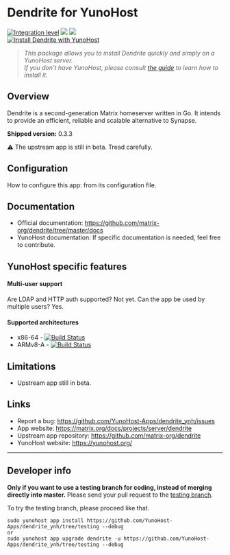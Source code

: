 # Dendrite for YunoHost

[![Integration level](https://dash.yunohost.org/integration/dendrite.svg)](https://dash.yunohost.org/appci/app/dendrite) ![](https://ci-apps.yunohost.org/ci/badges/dendrite.status.svg) ![](https://ci-apps.yunohost.org/ci/badges/dendrite.maintain.svg)  
[![Install Dendrite with YunoHost](https://install-app.yunohost.org/install-with-yunohost.svg)](https://install-app.yunohost.org/?app=dendrite)

<!-- *[Lire ce readme en français.](./README_fr.md)* -->

> *This package allows you to install Dendrite quickly and simply on a YunoHost server.  
If you don't have YunoHost, please consult [the guide](https://yunohost.org/#/install) to learn how to install it.*

## Overview
Dendrite is a second-generation Matrix homeserver written in Go. It intends to provide an efficient, reliable and scalable alternative to Synapse.

**Shipped version:** 0.3.3

:warning: The upstream app is still in beta. Tread carefully.

## Configuration

How to configure this app: from its configuration file.

## Documentation

 * Official documentation: https://github.com/matrix-org/dendrite/tree/master/docs
 * YunoHost documentation: If specific documentation is needed, feel free to contribute.

## YunoHost specific features

#### Multi-user support

Are LDAP and HTTP auth supported? Not yet.
Can the app be used by multiple users? Yes.

#### Supported architectures

* x86-64 - [![Build Status](https://ci-apps.yunohost.org/ci/logs/dendrite%20%28Apps%29.svg)](https://ci-apps.yunohost.org/ci/apps/dendrite/)
* ARMv8-A - [![Build Status](https://ci-apps-arm.yunohost.org/ci/logs/dendrite%20%28Apps%29.svg)](https://ci-apps-arm.yunohost.org/ci/apps/dendrite/)

## Limitations

* Upstream app still in beta.

## Links

 * Report a bug: https://github.com/YunoHost-Apps/dendrite_ynh/issues
 * App website: https://matrix.org/docs/projects/server/dendrite
 * Upstream app repository: https://github.com/matrix-org/dendrite
 * YunoHost website: https://yunohost.org/

---

## Developer info

**Only if you want to use a testing branch for coding, instead of merging directly into master.**
Please send your pull request to the [testing branch](https://github.com/YunoHost-Apps/dendrite_ynh/tree/testing).

To try the testing branch, please proceed like that.
```
sudo yunohost app install https://github.com/YunoHost-Apps/dendrite_ynh/tree/testing --debug
or
sudo yunohost app upgrade dendrite -u https://github.com/YunoHost-Apps/dendrite_ynh/tree/testing --debug
```
